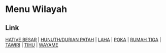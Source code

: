 # Menu Wilayah

## Link

[HATIVE BESAR](https://github.com/gigit-pemilu/pemilu-2024-81-maluku/tree/main/pileg-dpr/hitung-suara/sub/81-maluku/sub/71-kota-ambon/sub/04-teluk-ambon/sub/2006-hative-besar)
 | 
[HUNUTH/DURIAN PATAH](https://github.com/gigit-pemilu/pemilu-2024-81-maluku/tree/main/pileg-dpr/hitung-suara/sub/81-maluku/sub/71-kota-ambon/sub/04-teluk-ambon/sub/2001-hunuth/durian-patah)
 | 
[LAHA](https://github.com/gigit-pemilu/pemilu-2024-81-maluku/tree/main/pileg-dpr/hitung-suara/sub/81-maluku/sub/71-kota-ambon/sub/04-teluk-ambon/sub/2007-laha)
 | 
[POKA](https://github.com/gigit-pemilu/pemilu-2024-81-maluku/tree/main/pileg-dpr/hitung-suara/sub/81-maluku/sub/71-kota-ambon/sub/04-teluk-ambon/sub/2002-poka)
 | 
[RUMAH TIGA](https://github.com/gigit-pemilu/pemilu-2024-81-maluku/tree/main/pileg-dpr/hitung-suara/sub/81-maluku/sub/71-kota-ambon/sub/04-teluk-ambon/sub/2003-rumah-tiga)
 | 
[TAWIRI](https://github.com/gigit-pemilu/pemilu-2024-81-maluku/tree/main/pileg-dpr/hitung-suara/sub/81-maluku/sub/71-kota-ambon/sub/04-teluk-ambon/sub/2005-tawiri)
 | 
[TIHU](https://github.com/gigit-pemilu/pemilu-2024-81-maluku/tree/main/pileg-dpr/hitung-suara/sub/81-maluku/sub/71-kota-ambon/sub/04-teluk-ambon/sub/1008-tihu)
 | 
[WAYAME](https://github.com/gigit-pemilu/pemilu-2024-81-maluku/tree/main/pileg-dpr/hitung-suara/sub/81-maluku/sub/71-kota-ambon/sub/04-teluk-ambon/sub/2004-wayame)

